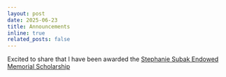 ```yaml
---
layout: post
date: 2025-06-23
title: Announcements
inline: true
related_posts: false
---
```

Excited to share that I have been awarded the [Stephanie Subak Endowed Memorial Scholarship](https://www.ece.uw.edu/spotlight/memorial-scholarship-honors-alum-stephanie-subak/) 
